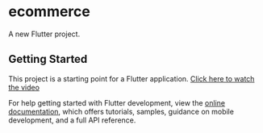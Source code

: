 # ecommerce

A new Flutter project.

## Getting Started

This project is a starting point for a Flutter application.
[Click here to watch the video]([path/to/your/video.mp4](https://drive.google.com/file/d/1L4kc9eZ5gdTE3YsVEBgStt1BeKv27qTa/view?usp=sharing))


For help getting started with Flutter development, view the
[online documentation](https://docs.flutter.dev/), which offers tutorials,
samples, guidance on mobile development, and a full API reference.
